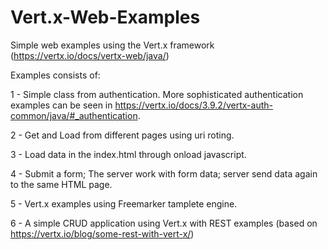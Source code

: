 # Vert.x-Web-Examples
Simple web examples using the Vert.x framework (https://vertx.io/docs/vertx-web/java/)

Examples consists of:

 1 - Simple class from authentication. More sophisticated authentication examples can be seen in https://vertx.io/docs/3.9.2/vertx-auth-common/java/#_authentication.
 
 2 - Get and Load from different pages using uri roting.
 
 3 - Load data in the index.html through onload javascript.
 
 4 - Submit a form; The server work with form data; server send data again to the same HTML page.
 
 5 - Vert.x examples using Freemarker tamplete engine.
 
 6 - A simple CRUD application using Vert.x with REST examples (based on https://vertx.io/blog/some-rest-with-vert-x/)
